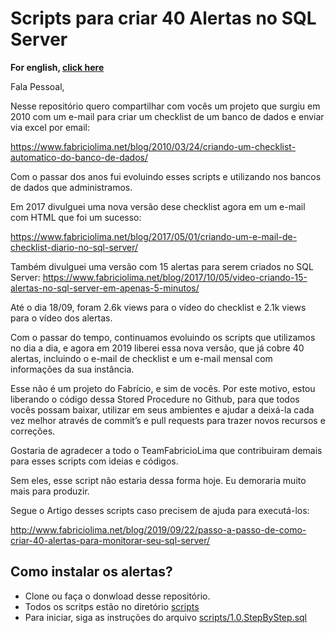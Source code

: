 # Scripts para criar 40 Alertas no SQL Server

**For english, [click here](README.en.md)**

Fala Pessoal,

Nesse repositório quero compartilhar com vocês um projeto que surgiu em 2010 com um e-mail para criar um checklist de um banco de dados 
e enviar via excel por email:

https://www.fabriciolima.net/blog/2010/03/24/criando-um-checklist-automatico-do-banco-de-dados/

Com o passar dos anos fui evoluindo esses scripts e utilizando nos bancos de dados que administramos.

Em 2017 divulguei uma nova versão dese checklist agora em um e-mail com HTML que foi um sucesso:

https://www.fabriciolima.net/blog/2017/05/01/criando-um-e-mail-de-checklist-diario-no-sql-server/

Também divulguei uma versão com 15 alertas para serem criados no SQL Server:
https://www.fabriciolima.net/blog/2017/10/05/video-criando-15-alertas-no-sql-server-em-apenas-5-minutos/

Até o dia 18/09, foram 2.6k views para o vídeo do checklist e 2.1k views para o vídeo dos alertas.

Com o passar do tempo, continuamos evoluindo os scripts que utilizamos no dia a dia, e agora em 2019 liberei essa nova versão, que já cobre 40 alertas, incluindo o e-mail de checklist e um e-mail mensal com informações da sua instância.


Esse não é um projeto do Fabrício, e sim de vocês. Por este motivo, estou liberando o código dessa Stored Procedure no Github, para que todos vocês possam baixar, utilizar em seus ambientes e ajudar a deixá-la cada vez melhor através de commit’s e pull requests para trazer novos recursos e correções.

Gostaria de agradecer a todo o TeamFabricioLima que contribuiram demais para esses scripts com ideias e códigos. 

Sem eles, esse script não estaria dessa forma hoje. Eu demoraria muito mais para produzir.

Segue o Artigo desses scripts caso precisem de ajuda para executá-los: 

http://www.fabriciolima.net/blog/2019/09/22/passo-a-passo-de-como-criar-40-alertas-para-monitorar-seu-sql-server/

 
## Como instalar os alertas?
 
* Clone ou faça o donwload desse repositório.
* Todos os scritps estão no diretório [scripts](scripts/)
* Para iniciar, siga as instruções do arquivo [scripts/1.0.StepByStep.sql](scripts/1.0.StepByStep.sql)
 

